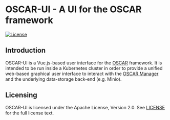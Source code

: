 # OSCAR-UI - A UI for the OSCAR framework
[![License](https://img.shields.io/badge/license-Apache%202-blue.svg)](https://www.apache.org/licenses/LICENSE-2.0)

## Introduction
OSCAR-UI is a Vue.js-based user interface for the [OSCAR](https://github.com/grycap/oscar) framework. It is intended to be run inside a Kubernetes cluster in order to provide a unified web-based graphical user interface to interact with the [OSCAR Manager](https://o-scar.readthedocs.io/en/latest/intro.html#architecture) and the underlying data-storage back-end (e.g. Minio).

## Licensing

OSCAR-UI is licensed under the Apache License, Version 2.0. See
[LICENSE](https://github.com/grycap/scar/blob/master/LICENSE) for the full
license text.